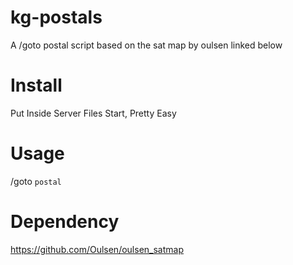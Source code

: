 # kg-postals
A /goto postal script based on the sat map by oulsen linked below

# Install
Put Inside Server Files Start, Pretty Easy

# Usage
/goto ``postal``

# Dependency
https://github.com/Oulsen/oulsen_satmap
